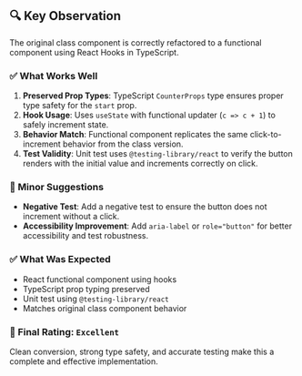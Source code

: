 ## 🔍 Key Observation

The original class component is correctly refactored to a functional component using React Hooks in TypeScript.

### ✅ What Works Well
1. **Preserved Prop Types**: TypeScript `CounterProps` type ensures proper type safety for the `start` prop.
2. **Hook Usage**: Uses `useState` with functional updater (`c => c + 1`) to safely increment state.
3. **Behavior Match**: Functional component replicates the same click-to-increment behavior from the class version.
4. **Test Validity**: Unit test uses `@testing-library/react` to verify the button renders with the initial value and increments correctly on click.

### 📌 Minor Suggestions
- **Negative Test**: Add a negative test to ensure the button does not increment without a click.
- **Accessibility Improvement**: Add `aria-label` or `role="button"` for better accessibility and test robustness.

### ✅ What Was Expected
- React functional component using hooks
- TypeScript prop typing preserved
- Unit test using `@testing-library/react`
- Matches original class component behavior

### 🏁 Final Rating: `Excellent`
Clean conversion, strong type safety, and accurate testing make this a complete and effective implementation.
